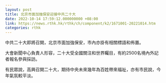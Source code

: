 ```yaml
---
layout: post
title: 北京市面加強保安迎接中共二十大
date: 2022-10-14 17:59:12.000000000 +08:00
link: https://news.rthk.hk/rthk/ch/component/k2/1671001-20221014.htm
categories: rthk
---
```


中共二十大即將召開，北京市面加強保安，市內亦掛有相關標語和佈置。

大會新聞中心負責人形容，二十大受全國關注和世界矚目，有約2500名境內外記者報名參與採訪。

有民眾說，高興召開二十大，期待中央未來幾年為百姓帶來福祉，亦有市民說，今年氣氛較平淡。
